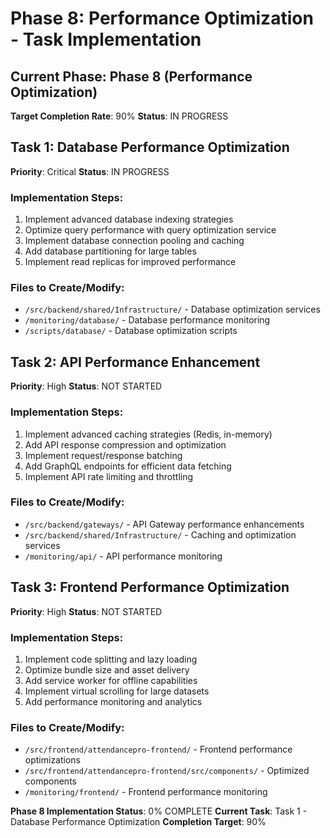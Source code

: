 # Phase 8: Performance Optimization - Task Implementation

## Current Phase: Phase 8 (Performance Optimization)
**Target Completion Rate**: 90%
**Status**: IN PROGRESS

## Task 1: Database Performance Optimization
**Priority**: Critical
**Status**: IN PROGRESS

### Implementation Steps:
1. Implement advanced database indexing strategies
2. Optimize query performance with query optimization service
3. Implement database connection pooling and caching
4. Add database partitioning for large tables
5. Implement read replicas for improved performance

### Files to Create/Modify:
- `/src/backend/shared/Infrastructure/` - Database optimization services
- `/monitoring/database/` - Database performance monitoring
- `/scripts/database/` - Database optimization scripts

## Task 2: API Performance Enhancement
**Priority**: High
**Status**: NOT STARTED

### Implementation Steps:
1. Implement advanced caching strategies (Redis, in-memory)
2. Add API response compression and optimization
3. Implement request/response batching
4. Add GraphQL endpoints for efficient data fetching
5. Implement API rate limiting and throttling

### Files to Create/Modify:
- `/src/backend/gateways/` - API Gateway performance enhancements
- `/src/backend/shared/Infrastructure/` - Caching and optimization services
- `/monitoring/api/` - API performance monitoring

## Task 3: Frontend Performance Optimization
**Priority**: High
**Status**: NOT STARTED

### Implementation Steps:
1. Implement code splitting and lazy loading
2. Optimize bundle size and asset delivery
3. Add service worker for offline capabilities
4. Implement virtual scrolling for large datasets
5. Add performance monitoring and analytics

### Files to Create/Modify:
- `/src/frontend/attendancepro-frontend/` - Frontend performance optimizations
- `/src/frontend/attendancepro-frontend/src/components/` - Optimized components
- `/monitoring/frontend/` - Frontend performance monitoring

**Phase 8 Implementation Status**: 0% COMPLETE
**Current Task**: Task 1 - Database Performance Optimization
**Completion Target**: 90%
